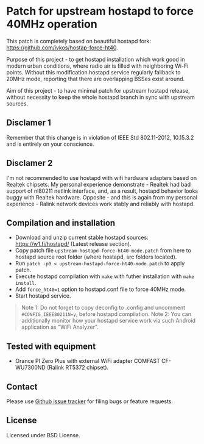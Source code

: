 Patch for upstream hostapd to force 40MHz operation
===================================================

This patch is completely based on beautiful hostapd fork: https://github.com/ivkos/hostap-force-ht40.

Purpose of this project - to get hostapd installation which work good in modern urban conditions,
where radio air is filled with neighboring Wi-Fi points.
Without this modification hostapd service regularly fallback to 20MHz mode, reporting that there are
overlapping BSSes exist around.

Aim of this project - to have minimal patch for upstream hostapd release, without necessity to keep the whole hostapd branch in sync with upstream sources.

Disclamer 1
-----------
Remember that this change is in violation of IEEE Std 802.11-2012, 10.15.3.2 and is entirely on your conscience.

Disclamer 2
-----------
I'm not recommended to use hostapd with wifi hardware adapters based on Realtek chipsets. My personal experience demonstrate -
Realtek had bad support of nl80211 netlink interface, and, as a result, hostapd behavior looks buggy with Realtek hardware.
Opposite - and this is again from my personal experience - Ralink network devices work stably and reliably with hostapd.


Compilation and installation
----------------------------

* Download and unzip current stable hostapd sources: https://w1.fi/hostapd/ (Latest release section).
* Copy patch file `upstream-hostapd-force-ht40-mode.patch` from here to hostapd source root folder (where hostapd, src folders located).
* Run `patch -p0 < upstream-hostapd-force-ht40-mode.patch` to apply patch.
* Execute hostapd compilation with `make` with futher installation with `make install`.
* Add `force_ht40=1` option to hostapd.conf file to force 40MHz mode.
* Start hostapd service.

>Note 1: Do not forget to copy deconfig to .config and uncomment `#CONFIG_IEEE80211N=y`, before hostapd compilation.
>Note 2: You can additionally monitor how your hostapd service work via such Android application as "WiFi Analyzer".

Tested with equipment
---------------------

* Orance PI Zero Plus with external WiFi adapter COMFAST CF-WU7300ND (Ralink RT5372 chipset).

Contact
-------

Please use [Github issue tracker](https://github.com/d2r2/upstream-hostapd-force-ht40-mode-patch/issues) for filing bugs or feature requests.


License
-------

Licensed under BSD License.
